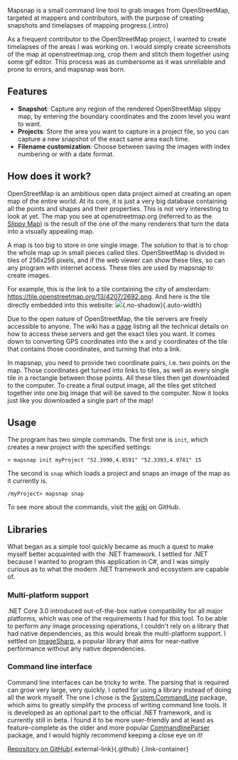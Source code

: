 Mapsnap is a small command line tool to grab images from OpenStreetMap, targeted at mappers and contributors, with the purpose of creating snapshots and timelapses of mapping progress.{.intro}

As a frequent contributor to the OpenStreetMap project, I wanted to create timelapses of the areas I was working on. I would simply create screenshots of the map at openstreetmap.org, crop them and stitch them together using some gif editor. This process was as cumbersome as it was unreliable and prone to errors, and mapsnap was born.

## Features
- **Snapshot**: Capture any region of the rendered OpenStreetMap slippy map, by entering the boundary coordinates and the zoom level you want to want.
- **Projects**: Store the area you want to capture in a project file, so you can capture a new snapshot of the exact same area each time.
- **Filename customization**: Choose between saving the images with index numbering or with a date format.

## How does it work?
OpenStreetMap is an ambitious open data project aimed at creating an open map of the entire world. At its core, it is just a very big database containing all the points and shapes and their properties. This is not very interesting to look at yet. The map you see at openstreetmap.org (referred to as the [Slippy Map](https://wiki.openstreetmap.org/wiki/Slippy_Map)) is the result of the one of the many renderers that turn the data into a visually appealing map.

A map is too big to store in one single image. The solution to that is to chop the whole map up in small pieces called tiles. OpenStreetMap is divided in tiles of 256x256 pixels, and if the web viewer can show these tiles, so can any program with internet access. These tiles are used by mapsnap to create images.

For example, this is the link to a tile containing the city of amsterdam: https://tile.openstreetmap.org/13/4207/2692.png. And here is the tile directly embedded into this website: ![](https://b.tile.openstreetmap.org/13/4207/2692.png){.no-shadow}{.auto-width}

Due to the open nature of OpenStreetMap, the tile servers are freely accessible to anyone. The wiki has a [page](https://wiki.openstreetmap.org/wiki/Slippy_map_tilenames) listing all the technical details on how to access these servers and get the exact tiles you want. It comes down to converting GPS coordinates into the x and y coordinates of the tile that contains those coordinates, and turning that into a link. 

In mapsnap, you need to provide two coordinate pairs, i.e. two points on the map. Those coordinates get turned into links to tiles, as well as every single tile in a rectangle between those points. All these tiles then get downloaded to the computer. To create a final output image, all the tiles get stitched together into one big image that will be saved to the computer. Now it looks just like you downloaded a single part of the map!

## Usage
The program has two simple commands. The first one is `init`, which creates a new project with the specified settings:
```shell
> mapsnap init myProject "52.3990,4.8591" "52.3393,4.9781" 15
```
The second is `snap` which loads a project and snaps an image of the map as it currently is.
```shell
/myProject> mapsnap snap
```

To see more about the commands, visit the [wiki](https://github.com/Creator13/mapsnap/wiki) on GitHub.

## Libraries
What began as a simple tool quickly became as much a quest to make myself better acquainted with the .NET framework. I settled for .NET because I wanted to program this application in C#, and I was simply curious as to what the modern .NET framework and ecosystem are capable of. 

### Multi-platform support
.NET Core 3.0 introduced out-of-the-box native compatibility for all major platforms, which was one of the requirements I had for this tool. To be able to perform any image processing operations, I couldn't rely on a library that had native dependencies, as this would break the multi-platform support. I settled on [ImageSharp](https://github.com/SixLabors/ImageSharp), a popular library that aims for near-native performance without any native dependencies.

### Command line interface
Command line interfaces can be tricky to write. The parsing that is required can grow very large, very quickly. I opted for using a library instead of doing all the work myself. The one I chose is the [System.CommandLine](https://github.com/dotnet/command-line-api) package, which aims to greatly simplify the process of writing command line tools. It is developed as an optional part to the official .NET framework, and is currently still in beta. I found it to be more user-friendly and at least as feature-complete as the older and more popular [CommandlineParser](https://github.com/commandlineparser/commandline) package, and I would highly recommend keeping a close eye on it!

[Repository on GitHub](https://github.com/Creator13/mapsnap){.external-link}{.github} {.link-container}